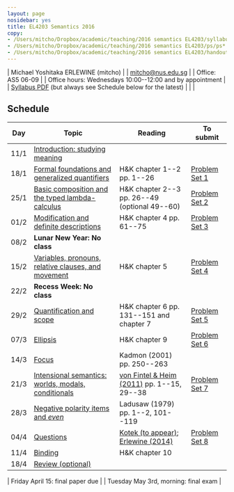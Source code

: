 ```yaml
---
layout: page
nosidebar: yes
title: EL4203 Semantics 2016
copy:
- /Users/mitcho/Dropbox/academic/teaching/2016 semantics EL4203/syllabus/syllabus.pdf
- /Users/mitcho/Dropbox/academic/teaching/2016 semantics EL4203/ps/ps*.pdf
- /Users/mitcho/Dropbox/academic/teaching/2016 semantics EL4203/handouts/handout*.pdf
---
```


| Michael Yoshitaka ERLEWINE (mitcho) |
| <a href='mailto:mitcho@nus.edu.sg'>mitcho@nus.edu.sg</a> |
| Office: AS5 06-09 |
| Office hours: Wednesdays 10:00--12:00 and by appointment |
| [Syllabus PDF](syllabus.pdf) (but always see Schedule below for the latest) |
| |

## Schedule

| Day | Topic | Reading | To submit |
|-----|-------|---------|-----------|
| 11/1 | [Introduction: studying meaning](handout01.pdf) | | |
| 18/1 | [Formal foundations and generalized quantifiers](handout02.pdf) | H&amp;K chapter 1--2 pp. 1--26 | [Problem Set 1](ps1.pdf) |
| 25/1 | [Basic composition and the typed lambda-calculus](handout03.pdf) | H&amp;K chapter 2--3 pp. 26--49 (optional 49--60) | [Problem Set 2](ps2.pdf) |
| 01/2 | [Modification and definite descriptions](handout04.pdf) | H&amp;K chapter 4 pp. 61--75 | [Problem Set 3](ps3.pdf) |
| 08/2 | **Lunar New Year: No class** |
| 15/2 | [Variables, pronouns, relative clauses, and movement](handout05.pdf) | H&amp;K chapter 5 | [Problem Set 4](ps4.pdf) |
| 22/2 | **Recess Week: No class** |
| 29/2 | [Quantification and scope](handout06.pdf) | H&amp;K chapter 6 pp. 131--151 and chapter 7 | [Problem Set 5](ps5.pdf) |
| 07/3 | [Ellipsis](handout07.pdf) | H&amp;K chapter 9 | [Problem Set 6](ps6.pdf) |
| 14/3 | [Focus](handout08.pdf) | Kadmon (2001) pp. 250--263 |  |
| 21/3 | [Intensional semantics: worlds, modals, conditionals](handout09.pdf) | [von Fintel &amp; Heim (2011)](http://web.mit.edu/fintel/fintel-heim-intensional.pdf) pp. 1--15, 29--38 | [Problem Set 7](ps7.pdf) |
| 28/3 | [Negative polarity items and *even*](handout10.pdf) | Ladusaw (1979) pp. 1--2, 101--119 |  |
| 04/4 | [Questions](handout11.pdf) | [Kotek (to appear)](http://hkotek.com/SuB-wh-paper.pdf); [Erlewine (2014)](https://mitcho.com/research/haishi.html) | [Problem Set 8](ps8.pdf) |
| 11/4 | [Binding](handout12.pdf) | H&amp;K chapter 10 |  |
| 18/4 | [Review (optional)](handout13.pdf) | | |

| Friday April 15: final paper due |
| Tuesday May 3rd, morning: final exam |
